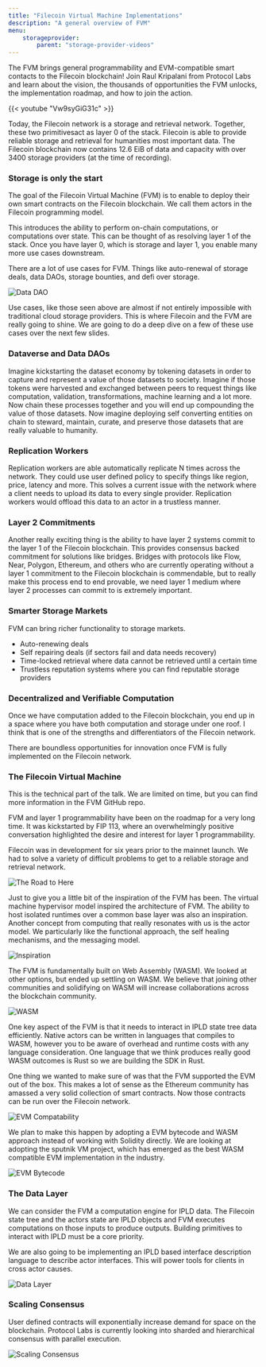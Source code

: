 ```yaml
---
title: "Filecoin Virtual Machine Implementations"
description: "A general overview of FVM"
menu:
    storageprovider:
        parent: "storage-provider-videos"
---
```


The FVM brings general programmability and EVM-compatible smart contacts to the Filecoin blockchain! Join Raul Kripalani from Protocol Labs and learn about the vision, the thousands of opportunities the FVM unlocks, the implementation roadmap, and how to join the action.

{{< youtube "Vw9syGiG31c" >}}


Today, the Filecoin network is a storage and retrieval network. Together, these two primitivesact as layer 0 of the stack. Filecoin is able to provide reliable storage and retrieval for humanities most important data. The Filecoin blockchain now contains 12.6 EiB of data and capacity with over 3400 storage providers (at the time of recording).

### Storage is only the start

The goal of the Filecoin Virtual Machine (FVM) is to enable to deploy their own smart contracts on the Filecoin blockchain. We call them actors in the Filecoin programming model. 

This introduces the ability to perform on-chain computations, or computations over state. This can be thought of as resolving layer 1 of the stack. Once you have layer 0, which is storage and layer 1, you enable many more use cases downstream. 

There are a lot of use cases for FVM. Things like auto-renewal of storage deals, data DAOs, storage bounties, and defi over storage. 

![Data DAO](1.png)

Use cases, like those seen above are almost if not entirely impossible with traditional cloud storage providers. This is where Filecoin and the FVM are really going to shine. We are going to do a deep dive on a few of these use cases over the next few slides. 

### Dataverse and Data DAOs

Imagine kickstarting the dataset economy by tokening datasets in order to capture and represent a value of those datasets to society. Imagine if those tokens were harvested and exchanged between peers to request things like computation, validation, transformations, machine learning and a lot more. Now chain these processes together and you will end up compounding the value of those datasets. Now imagine deploying  self converting entities on chain to steward, maintain, curate, and preserve those datasets that are really valuable to humanity. 

### Replication Workers

Replication workers are able automatically replicate N times across the network. They could use user defined policy to specify things like region, price, latency and more. This solves a current issue with the network where a client needs to upload its data to every single provider. Replication workers would offload this data to an actor in a trustless manner. 

### Layer 2 Commitments

Another really exciting thing is the ability to have layer 2 systems commit to the layer 1 of the Filecoin blockchain. This provides consensus backed commitment for solutions like bridges. Bridges with protocols like Flow, Near, Polygon, Ethereum, and others who are currently operating without a layer 1 commitment to the Filecoin blockchain is commendable, but to really make this process end to end provable, we need layer 1 medium where layer 2 processes can commit to is extremely important. 

### Smarter Storage Markets

FVM can bring richer functionality to storage markets.

- Auto-renewing deals
- Self repairing deals (if sectors fail and data needs recovery)
- Time-locked retrieval where data cannot be retrieved until a certain time
- Trustless reputation systems where you can find reputable storage providers

### Decentralized and Verifiable Computation

Once we have computation added to the Filecoin blockchain, you end up in a space where you have both computation and storage under one roof. I think that is one of the strengths and differentiators of the Filecoin network. 

There are boundless opportunities for innovation once FVM is fully implemented on the Filecoin network.

### The Filecoin Virtual Machine

This is the technical part of the talk. We are limited on time, but you can find more information in the FVM GitHub repo. 

FVM and layer 1 programmability have been on the roadmap for a very long time. It was kickstarted by FIP 113, where an overwhelmingly positive conversation highlighted the desire and interest for layer 1 programmability.

Filecoin was in development for six years prior to the mainnet launch. We had to solve a variety of difficult problems to get to a reliable storage and retrieval network. 

![The Road to Here](2.png)

Just to give you a little bit of the inspiration of the FVM has been. The virtual machine hypervisor model inspired the architecture of FVM. The ability to host isolated runtimes over a common base layer was also an inspiration. Another concept from computing that really resonates with us is the actor model. We particularly like the functional approach, the self healing mechanisms, and the messaging model. 

![Inspiration](3.png)

The FVM is fundamentally built on Web Assembly (WASM). We looked at other options, but ended up settling on WASM. We believe that joining other communities and solidifying on WASM will increase collaborations across the blockchain community. 

![WASM](4.png)

One key aspect of the FVM is that it needs to interact in IPLD state tree data efficiently. Native actors can be written in languages that compiles to WASM, however you to be aware of overhead and runtime costs with any language consideration. One language that we think produces really good WASM outcomes is Rust so we are building the SDK in Rust.

One thing we wanted to make sure of was that the FVM supported the EVM out of the box. This makes a lot of sense as the Ethereum community has amassed a very solid collection of smart contracts. Now those contracts can be run over the Filecoin network. 

![EVM Compatability](5.png)

We plan to make this happen by adopting a EVM bytecode and WASM approach instead of working with Solidity directly. We are looking at adopting the sputnik VM project, which has emerged as the best WASM compatible EVM implementation in the industry. 

![EVM Bytecode](6.png)

### The Data Layer

We can consider the FVM a computation engine for IPLD data. The Filecoin state tree and the actors state are IPLD objects and FVM executes computations on those inputs to produce outputs. Building primitives to interact with IPLD must be a core priority. 

We are also going to be implementing an IPLD based interface description language to describe actor interfaces. This will power tools for clients in cross actor causes.

![Data Layer](7.png)

### Scaling Consensus

User defined contracts will exponentially increase demand for space on the blockchain. Protocol Labs is currently looking into sharded and hierarchical consensus with parallel execution. 

![Scaling Consensus](8.png)
